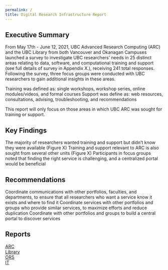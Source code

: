 ```yaml
---
permalink: /
title: Digital Research Infrastructure Report
---
```


## Executive Summary

From May 17th - June 12, 2021, UBC Advanced Research Computing (ARC) and the UBC Library from both Vancouver and Okanagan Campuses launched a survey to investigate UBC researchers’ needs in 25 distinct areas relating to data, software, and computational training and support (see full details of survey in Appendix X.), receiving 241 total responses.  Following the survey, three focus groups were conducted with UBC researchers to gain additional insights in these areas.

Training was defined as: single workshops, workshop series, online modules/videos, and formal courses
Support was define as: web resources, consultations, advising, troubleshooting, and recommendations

This report will only focus on those areas in which UBC ARC was sought for training or support.

## Key Findings

The majority of researchers wanted training and support but didn’t know they were available (Figure X)
Training and support relevant to ARC is also sought from several other units (Figure X)
Participants in focus groups noted that finding the right service is challenging, and a centralized portal would be beneficial 

## Recommendations

Coordinate communications with other portfolios, faculties, and departments, to ensure that all researchers who want a service know it exists and where to find it
Coordinate services with other portfolios and groups who provide similar services, to maximize efforts and reduce duplication
Coordinate with other portfolios and groups to build a central portal to discover services

## Reports

<div class="reportButton arc">
  <a href="">ARC</a>
</div>

<div class="reportButton library">
  <a href="">Library</a>
</div>
 
<div class="reportButton ors">
  <a href="">ORS</a>
</div>

<div class="reportButton it">
  <a href="">IT</a>
</div>
